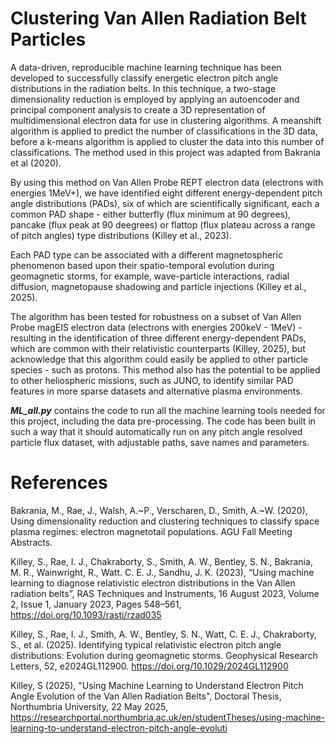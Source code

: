 # Clustering Van Allen Radiation Belt Particles 
A data-driven, reproducible machine learning technique has been developed to successfully classify energetic electron pitch angle distributions in the radiation belts. In this technique, a two-stage dimensionality reduction is employed by applying an autoencoder and principal component analysis to create a 3D representation of multidimensional electron data for use in clustering algorithms. A meanshift algorithm is applied to predict the number of classifications in the 3D data, before a k-means algorithm is applied to cluster the data into this number of classifications. The method used in this project was adapted from Bakrania et al (2020).

By using this method on Van Allen Probe REPT electron data (electrons with energies 1MeV+), we have identified eight different energy-dependent pitch angle distributions (PADs), six of which are scientifically significant, each a common PAD shape - either butterfly (flux minimum at 90 degrees), pancake (flux peak at 90 deegrees) or flattop (flux plateau across a range of pitch angles) type distributions (Killey et al., 2023). 

Each PAD type can be associated with a different magnetospheric phenomenon based upon their spatio-temporal evolution during geomagnetic storms, for example, wave-particle interactions, radial diffusion, magnetopause shadowing and particle injections (Killey et al., 2025).

The algorithm has been tested for robustness on a subset of Van Allen Probe magEIS electron data (electrons with energies 200keV - 1MeV) - resulting in the identification of three different energy-dependent PADs, which are common with their relativistic counterparts (Killey, 2025), but acknowledge that this algorithm could easily be applied to other particle species - such as protons. This method also has the potential to be applied to other heliospheric missions, such as JUNO, to identify similar PAD features in more sparse datasets and alternative plasma environments.

***ML_all.py*** contains the code to run all the machine learning tools needed for this project, including the data pre-processing. The code has been built in such a way that it should automatically run on any pitch angle resolved particle flux dataset, with adjustable paths, save names and parameters.

# References
Bakrania, M., Rae, J., Walsh, A.~P., Verscharen, D., Smith, A.~W. (2020), Using dimensionality reduction and clustering techniques to classify space plasma regimes: electron magnetotail populations. AGU Fall Meeting Abstracts.

Killey, S., Rae, I. J., Chakraborty, S., Smith, A. W., Bentley, S. N., Bakrania, M. R.,  Wainwright, R., Watt. C. E. J., Sandhu, J. K. (2023), “Using machine learning to diagnose relativistic electron distributions in the Van Allen radiation belts”, RAS Techniques and Instruments, 16 August 2023, Volume 2, Issue 1, January 2023, Pages 548–561, https://doi.org/10.1093/rasti/rzad035

Killey, S., Rae, I. J., Smith, A. W., Bentley, S. N., Watt, C. E. J., Chakraborty, S., et al. (2025). Identifying typical relativistic electron pitch angle distributions: Evolution during geomagnetic storms. Geophysical Research Letters, 52, e2024GL112900. https://doi.org/10.1029/2024GL112900

Killey, S (2025), "Using Machine Learning to Understand Electron Pitch Angle Evolution of the Van Allen Radiation Belts", Doctoral Thesis, Northumbria University, 22 May 2025, https://researchportal.northumbria.ac.uk/en/studentTheses/using-machine-learning-to-understand-electron-pitch-angle-evoluti
